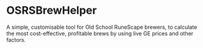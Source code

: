 # OSRSBrewHelper
 A simple, customisable tool for Old School RuneScape brewers, to calculate the most cost-effective, profitable brews by using live GE prices and other factors.
